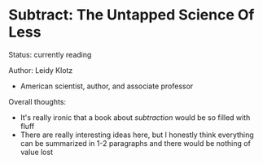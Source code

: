 # Subtract: The Untapped Science Of Less
Status: currently reading

Author:
Leidy Klotz
- American scientist, author, and associate professor

Overall thoughts:
- It's really ironic that a book about *subtraction* would be so filled with fluff
- There are really interesting ideas here, but I honestly think everything can be summarized in 1-2 paragraphs and there would be nothing of value lost